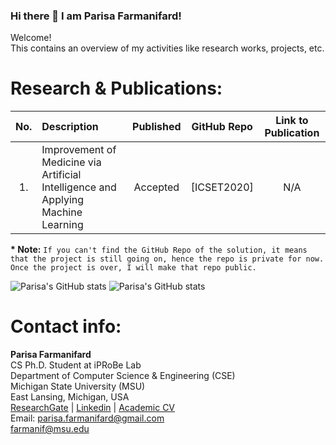 ### Hi there 👋 I am Parisa Farmanifard!

Welcome! <br/>This contains an overview of my activities like research works, projects, etc. 
	
# Research & Publications:
|No.| Description | Published | GitHub Repo | Link to Publication|
|:---:|:-----------|:-----------:|:-------------:|:--------------------:|
|1. |Improvement of Medicine via Artificial Intelligence and Applying Machine Learning| Accepted |[ICSET2020]| N/A|
	
**\* Note:**  `If you can't find the GitHub Repo of the solution, it means that the project is still going on, hence the repo is private for now. Once the project is over, I will make that repo public.` 

![Parisa's GitHub stats](https://github-readme-stats.vercel.app/api?username=ParisaFarmanifard&show_icons=true)
![Parisa's GitHub stats](https://github-readme-stats.vercel.app/api?username=ParisaFarmanifard&show_icons=true&theme=radical)

# Contact info: 
**Parisa Farmanifard** <br/>
CS Ph.D. Student at iPRoBe Lab <br/>
Department of Computer Science & Engineering (CSE) <br/>
Michigan State University (MSU)<br/>
East Lansing, Michigan, USA <br/>
[ResearchGate](https://www.researchgate.net/profile/Parisa-Farmanifard) | [Linkedin](https://www.linkedin.com/in/parisaf/) | [Academic CV](https://parisafarmanifard.github.io/) </br>
Email: parisa.farmanifard@gmail.com <br>
farmanif@msu.edu





